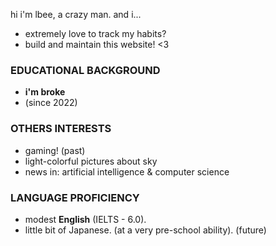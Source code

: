 hi i'm lbee, a crazy man. and i...
- extremely love to track my habits?
- build and maintain this website! <3

### EDUCATIONAL BACKGROUND
- **i'm broke**
- (since 2022)

### OTHERS INTERESTS
- gaming! (past)
- light-colorful pictures about sky
- news in: artificial intelligence & computer science

### LANGUAGE PROFICIENCY
- modest **English** (IELTS - 6.0).
- little bit of Japanese. (at a very pre-school ability). (future)